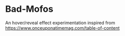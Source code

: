 # Bad-Mofos
An hover/reveal effect experimentation inspired from https://www.onceuponatimemag.com/table-of-content
